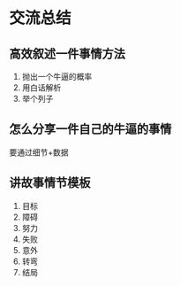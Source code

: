 # 交流总结

## 高效叙述一件事情方法
1. 抛出一个牛逼的概率
2. 用白话解析
3. 举个列子


## 怎么分享一件自己的牛逼的事情
要通过细节+数据


## 讲故事情节模板
1. 目标
2. 障碍
3. 努力
4. 失败
5. 意外
6. 转弯
7. 结局